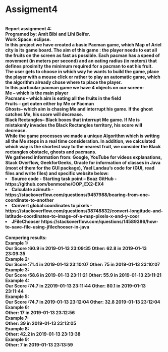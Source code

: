 # Assigment4
<br>
<b> Report assignment 4:<b>
<br>
Programed by: Amit Bibi and Lihi Belfer.
<br>
Work Space: eclipse. 
<br>
In this project we have created a basic Pacman game, which Map of Ariel city is its game board.
The aim of this game : the player needs to eat all the fruits on the screen as fast as possible.
Each pacman has a speed of movement (in meters per second) and an eating radius (in meters) that defines proximity the minimum required for a pacman to eat his fruit.

<br>
The user gets to choose in which way he wants to build the game, place the player with a mouse click or rather to play an automatic game, which the algorithm already chose where to place the player. 
<br>
In this particular pacman game we have 4 objects on our screen:
<br>
Me – which is the main player
<br>
Pacmans – which aim is eating all the fruits in the field
<br>
Fruits – get eaten either by Me or Pacman
<br>
Ghosts– which aim is chasing Me and interrupt his game. If the ghost catches Me, his score will decrease. 
<br>
Black Rectangles– Black boxes that interrupt Me game. If Me is mistakenly invades the Black Rectangles territory, his score will decrease. 
<br>
While the game processes we made a unique Algorithm which is writing all the Me steps in a real time consideration. In addition, we calculated which way is the shortest way to the nearest fruit, we consider the Black rectangles obstacle, ghosts and pacmans.
<br>
We gathered information from: Google, YouTube for videos explanations, Stack Overflow, GeekforGeeks, Oracle for information of classes in Java (most of them for the GUI package), Yael Landau’s code for (GUI, read files and write files) and specific website below:
<br> <list>
<li> Source code - Starting task point – Boaz GitHub -https://github.com/benmoshe/OOP_EX2-EX4 
<li> Calculate azimuth - https://stackoverflow.com/questions/9457988/bearing-from-one-coordinate-to-another
<li> Convert global coordinates to pixels - https://stackoverflow.com/questions/38748832/convert-longitude-and-latitude-coordinates-to-image-of-a-map-pixels-x-and-y-coor
<li> JFileChooser  https://stackoverflow.com/questions/14589386/how-to-save-file-using-jfilechooser-in-java 
  <br> <br>
Compering results:<br>
Example 1:<br>
Our Score :60.9	in 2019-01-13 23:09:35 Other: 62.8 in	2019-01-13 23:09:35
<br>	
Example 2:<br>
Our Score :71.4 in 2019-01-13 23:10:07 Other: 75 in 2019-01-13 23:10:07
<br>
Example 3:<br>
Our Score :58.6 in	2019-01-13 23:11:21 Other: 55.9 in	2019-01-13 23:11:21
<br>
Example 4:<br>
Our Score :74.7 in	22019-01-13 23:11:44 Other: 80.1	in 2019-01-13 23:11:44
<br>
Example 5:<br>
Our Score :74.7 in 2019-01-13 23:12:04 Other: 32.8 2019-01-13 23:12:04
<br>
Example 6:<br>
Other: 17 in	2019-01-13 23:12:56
<br>
Example 7:<br>
Other: 39 in	2019-01-13 23:13:05
<br>
Example 8:<br>
Other: 42.2 in	2019-01-13 23:13:38
<br>
Example 9:<br>
Other: 7 in 2019-01-13 23:13:59
